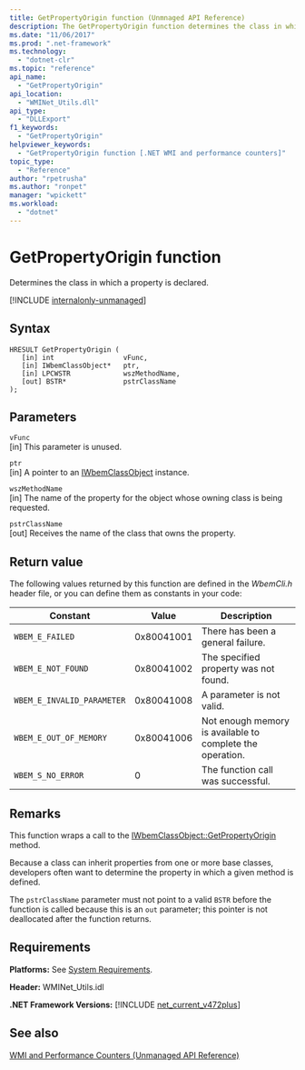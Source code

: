 ```yaml
---
title: GetPropertyOrigin function (Unmnaged API Reference)
description: The GetPropertyOrigin function determines the class in which a property is declared.
ms.date: "11/06/2017"
ms.prod: ".net-framework"
ms.technology: 
  - "dotnet-clr"
ms.topic: "reference"
api_name: 
  - "GetPropertyOrigin"
api_location: 
  - "WMINet_Utils.dll"
api_type: 
  - "DLLExport"
f1_keywords: 
  - "GetPropertyOrigin"
helpviewer_keywords: 
  - "GetPropertyOrigin function [.NET WMI and performance counters]"
topic_type: 
  - "Reference"
author: "rpetrusha"
ms.author: "ronpet"
manager: "wpickett"
ms.workload: 
  - "dotnet"
---
```

# GetPropertyOrigin function
Determines the class in which a property is declared.

[!INCLUDE [internalonly-unmanaged](../../../../includes/internalonly-unmanaged.md)]
    
## Syntax  
  
```  
HRESULT GetPropertyOrigin (
   [in] int                 vFunc, 
   [in] IWbemClassObject*   ptr, 
   [in] LPCWSTR             wszMethodName,
   [out] BSTR*              pstrClassName
); 
```  

## Parameters

`vFunc`  
[in] This parameter is unused.

`ptr`  
[in] A pointer to an [IWbemClassObject](https://msdn.microsoft.com/library/aa391433%28v=vs.85%29.aspx) instance.

`wszMethodName`  
[in] The name of the property for the object whose owning class is being requested. 

`pstrClassName`  
[out] Receives the name of the class that owns the property.

## Return value

The following values returned by this function are defined in the *WbemCli.h* header file, or you can define them as constants in your code:

|Constant  |Value  |Description  |
|---------|---------|---------|
|`WBEM_E_FAILED` | 0x80041001 | There has been a general failure. |
|`WBEM_E_NOT_FOUND` | 0x80041002 | The specified property was not found. |
|`WBEM_E_INVALID_PARAMETER` | 0x80041008 | A parameter is not valid. |
|`WBEM_E_OUT_OF_MEMORY` | 0x80041006 | Not enough memory is available to complete the operation. |
|`WBEM_S_NO_ERROR` | 0 | The function call was successful.  |
  
## Remarks

This function wraps a call to the [IWbemClassObject::GetPropertyOrigin](https://msdn.microsoft.com/library/aa391449(v=vs.85).aspx) method.

Because a class can inherit properties from one or more base classes, developers often want to determine the property in which a given method is defined.

The `pstrClassName` parameter must not point to a valid `BSTR` before the function is called because this is an `out` parameter; this pointer is not deallocated after the function returns.

## Requirements  
**Platforms:** See [System Requirements](../../../../docs/framework/get-started/system-requirements.md).  
  
 **Header:** WMINet_Utils.idl  
  
 **.NET Framework Versions:** [!INCLUDE [net_current_v472plus](../../../../includes/net-current-v472plus.md)]  
  
## See also  
[WMI and Performance Counters (Unmanaged API Reference)](index.md)
